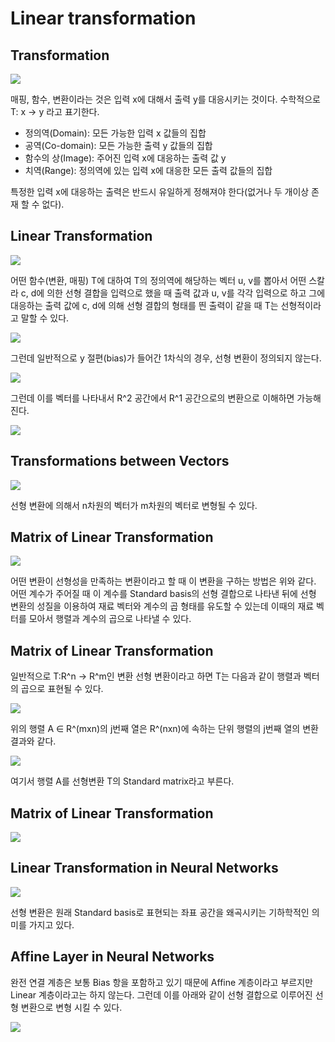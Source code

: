 # Linear transformation

## Transformation

![](./Figure/Linear_transformation1.JPG)

매핑, 함수, 변환이라는 것은 입력 x에 대해서 출력 y를 대응시키는 것이다. 수학적으로 T: x -> y 라고 표기한다. 

- 정의역(Domain): 모든 가능한 입력 x 값들의 집합
- 공역(Co-domain): 모든 가능한 출력 y 값들의 집합
- 함수의 상(Image): 주어진 입력 x에 대응하는 출력 값 y
- 치역(Range): 정의역에 있는 입력 x에 대응한 모든 출력 값들의 집합

특정한 입력 x에 대응하는 출력은 반드시 유일하게 정해져야 한다(없거나 두 개이상 존재 할 수 없다).



## Linear Transformation

![](./Figure/Linear_transformation4.JPG)

어떤 함수(변환, 매핑) T에 대하여 T의 정의역에 해당하는 벡터 u, v를 뽑아서 어떤 스칼라 c, d에 의한 선형 결합을 입력으로 했을 때 출력 값과 u, v를 각각 입력으로 하고 그에 대응하는 출력 값에 c, d에 의해 선형 결합의 형태를 띈 출력이 같을 때 T는 선형적이라고 말할 수 있다. 

![](./Figure/Linear_transformation5.JPG)

그런데 일반적으로 y 절편(bias)가 들어간 1차식의 경우, 선형 변환이 정의되지 않는다. 

![](C:\Users\LAB\Desktop\Linear_transformation2.JPG)

그런데 이를 벡터를 나타내서 R^2 공간에서 R^1 공간으로의 변환으로 이해하면 가능해진다.

![](./Figure/Linear_transformation6.JPG)



## Transformations between Vectors

![](./Figure/Linear_transformation7.JPG)

선형 변환에 의해서 n차원의 벡터가 m차원의 벡터로 변형될 수 있다.



## Matrix of Linear Transformation

![](./Figure/Linear_transformation8.JPG)

어떤 변환이 선형성을 만족하는 변환이라고 할 때 이 변환을 구하는 방법은 위와 같다. 어떤 계수가 주어질 때 이 계수를 Standard basis의 선형 결합으로 나타낸 뒤에 선형 변환의 성질을 이용하여 재료 벡터와 계수의 곱 형태를 유도할 수 있는데 이때의 재료 벡터를 모아서 행렬과 계수의 곱으로 나타낼 수 있다.  



## Matrix of Linear Transformation

일반적으로 T:R^n -> R^m인 변환 선형 변환이라고 하면 T는 다음과 같이 행렬과 벡터의 곱으로 표현될 수 있다. 

![](./Figure/Linear_transformation9.JPG)

위의 행렬 A ∈ R^(mxn)의 j번째 열은 R^(nxn)에 속하는 단위 행렬의 j번째 열의 변환 결과와 같다. 

![](./Figure/Linear_transformation10.JPG)

여기서 행렬 A를 선형변환 T의 Standard matrix라고 부른다. 



## Matrix of Linear Transformation

![](./Figure/Linear_transformation11.JPG)



## Linear Transformation in Neural Networks

![](./Figure/Linear_transformation12.JPG)

선형 변환은 원래 Standard basis로 표현되는 좌표 공간을 왜곡시키는 기하학적인 의미를 가지고 있다. 



## Affine Layer in Neural Networks

완전 연결 계층은 보통 Bias 항을 포함하고 있기 때문에 Affine 계층이라고 부르지만 Linear 계층이라고는 하지 않는다. 그런데 이를 아래와 같이 선형 결합으로 이루어진 선형 변환으로 변형 시킬 수 있다. 

![](./Figure/Linear_transformation13.JPG)
